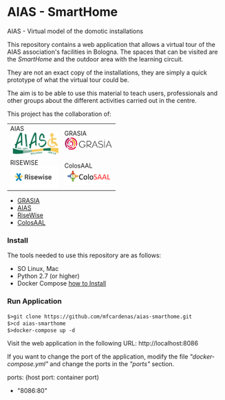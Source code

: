 # AIAS - SmartHome
AIAS - Virtual model of the domotic installations

This repository contains a web application that allows a virtual tour of the AIAS association's facilities in Bologna. The spaces that can be visited are the <i>SmartHome</i> and the outdoor area with the learning circuit.

They are not an exact copy of the installations, they are simply a quick prototype of what the virtual tour could be.

The aim is to be able to use this material to teach users, professionals and other groups about the different activities carried out in the centre.

This project has the collaboration of:

<table width="50%" style="width: 50%; border: none;">
<tr>
    <td>AIAS <img src="https://github.com/mfcardenas/aias-smarthome/blob/master/web/assets/img/logo-definitivo.png" width="120px" /></td>
    <td>GRASIA <img src="https://github.com/mfcardenas/aias-smarthome/blob/master/web/assets/img/GRASIA_logotipo2B.png" width="120px" /></td>
</tr>
<tr>
    <td>RISEWISE <img src="https://github.com/mfcardenas/aias-smarthome/blob/master/web/assets/img/Risewise_Logo.png" width="120px" /></td>
    <td>ColosAAL <img src="https://github.com/mfcardenas/aias-smarthome/blob/master/web/assets/img/logo_colosaal.png" width="120px" /></td>
</tr>
</table>

- [GRASIA](grasia.fdi.ucm.es)
- [AIAS](http://www.aiasbo.it)
- [RiseWise](https://risewise.eu)
- [ColosAAL](https://grasia.fdi.ucm.es/colosaal)


### Install 

The tools needed to use this repository are as follows:

- SO Linux, Mac
- Python 2.7 (or higher)
- Docker Compose [how to Install](https://docs.docker.com/compose/install/)

### Run Application

```
$>git clone https://github.com/mfcardenas/aias-smarthome.git
$>cd aias-smarthome
$>docker-compose up -d
```

Visit the web application in the following URL:
http://localhost:8086

If you want to change the port of the application, modify the file <i>"docker-compose.yml"</i> and change the ports in the <i>"ports"</i> section.

ports: (host port: container port)
- "8086:80"  
